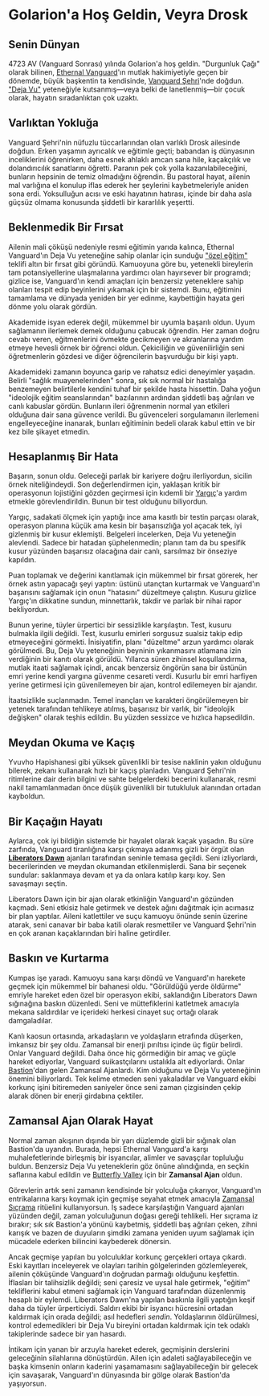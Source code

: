 # Golarion'a Hoş Geldin, Veyra Drosk

## Senin Dünyan

4723 AV (Vanguard Sonrası) yılında Golarion'a hoş geldin. "Durgunluk Çağı" olarak bilinen, [Ethernal Vanguard](../../../General/Religion.md)'ın mutlak hakimiyetiyle geçen bir dönemde, büyük başkentin ta kendisinde, [Vanguard Şehri](../../../Location/Inner_Sea/Vanguard_City.md)'nde doğdun. ["Deja Vu"](../../../Background/DejaVu.md) yeteneğiyle kutsanmış—veya belki de lanetlenmiş—bir çocuk olarak, hayatın sıradanlıktan çok uzaktı.

## Varlıktan Yokluğa

Vanguard Şehri'nin nüfuzlu tüccarlarından olan varlıklı Drosk ailesinde doğdun. Erken yaşamın ayrıcalık ve eğitimle geçti; babandan iş dünyasının inceliklerini öğrenirken, daha esnek ahlaklı amcan sana hile, kaçakçılık ve dolandırıcılık sanatlarını öğretti. Paranın pek çok yolla kazanılabileceğini, bunların hepsinin de temiz olmadığını öğrendin. Bu pastoral hayat, ailenin mal varlığına el konulup iflas ederek her şeylerini kaybetmeleriyle aniden sona erdi. Yoksulluğun acısı ve eski hayatının hatırası, içinde bir daha asla güçsüz olmama konusunda şiddetli bir kararlılık yeşertti.

## Beklenmedik Bir Fırsat

Ailenin mali çöküşü nedeniyle resmi eğitimin yarıda kalınca, Ethernal Vanguard'ın Deja Vu yeteneğine sahip olanlar için sunduğu ["özel eğitim"](../../../General/Education_System.md) teklifi altın bir fırsat gibi göründü. Kamuoyuna göre bu, yetenekli bireylerin tam potansiyellerine ulaşmalarına yardımcı olan hayırsever bir programdı; gizlice ise, Vanguard'ın kendi amaçları için benzersiz yeteneklere sahip olanları tespit edip beyinlerini yıkamak için bir sistemdi. Bunu, eğitimini tamamlama ve dünyada yeniden bir yer edinme, kaybettiğin hayata geri dönme yolu olarak gördün.

Akademide isyan ederek değil, mükemmel bir uyumla başarılı oldun. Uyum sağlamanın ilerlemek demek olduğunu çabucak öğrendin. Her zaman doğru cevabı veren, eğitmenlerini övmekte gecikmeyen ve akranlarına yardım etmeye hevesli örnek bir öğrenci oldun. Çekiciliğin ve güvenilirliğin seni öğretmenlerin gözdesi ve diğer öğrencilerin başvurduğu bir kişi yaptı.

Akademideki zamanın boyunca garip ve rahatsız edici deneyimler yaşadın. Belirli "sağlık muayenelerinden" sonra, sık sık normal bir hastalığa benzemeyen belirtilerle kendini tuhaf bir şekilde hasta hissettin. Daha yoğun "ideolojik eğitim seanslarından" bazılarının ardından şiddetli baş ağrıları ve canlı kabuslar gördün. Bunların ileri öğrenmenin normal yan etkileri olduğuna dair sana güvence verildi. Bu güvenceleri sorgulamanın ilerlemeni engelleyeceğine inanarak, bunları eğitiminin bedeli olarak kabul ettin ve bir kez bile şikayet etmedin.

## Hesaplanmış Bir Hata

Başarın, sonun oldu. Geleceği parlak bir kariyere doğru ilerliyordun, sicilin örnek niteliğindeydi. Son değerlendirmen için, yaklaşan kritik bir operasyonun lojistiğini gözden geçirmesi için kıdemli bir [Yargıç](../../../General/Judical_System.md)'a yardım etmekle görevlendirildin. Bunun bir test olduğunu biliyordun.

Yargıç, sadakati ölçmek için yaptığı ince ama kasıtlı bir testin parçası olarak, operasyon planına küçük ama kesin bir başarısızlığa yol açacak tek, iyi gizlenmiş bir kusur eklemişti. Belgeleri incelerken, Deja Vu yeteneğin alevlendi. Sadece bir hatadan şüphelenmedin; planın tam da bu spesifik kusur yüzünden başarısız olacağına dair canlı, sarsılmaz bir önseziye kapıldın.

Puan toplamak ve değerini kanıtlamak için mükemmel bir fırsat görerek, her örnek astın yapacağı şeyi yaptın: üstünü utançtan kurtarmak ve Vanguard'ın başarısını sağlamak için onun "hatasını" düzeltmeye çalıştın. Kusuru gizlice Yargıç'ın dikkatine sundun, minnettarlık, takdir ve parlak bir nihai rapor bekliyordun.

Bunun yerine, tüyler ürpertici bir sessizlikle karşılaştın. Test, kusuru bulmakla ilgili değildi. Test, kusurlu emirleri sorgusuz sualsiz takip edip etmeyeceğini görmekti. İnisiyatifin, planı "düzeltme" arzun yardımcı olarak görülmedi. Bu, Deja Vu yeteneğinin beyninin yıkanmasını atlamana izin verdiğinin bir kanıtı olarak görüldü. Yıllarca süren zihinsel koşullandırma, mutlak itaati sağlamak içindi, ancak benzersiz öngörün sana bir üstünün emri yerine kendi yargına güvenme cesareti verdi. Kusurlu bir emri harfiyen yerine getirmesi için güvenilemeyen bir ajan, kontrol edilemeyen bir ajandır.

İtaatsizlikle suçlanmadın. Temel inançları ve karakteri öngörülemeyen bir yetenek tarafından tehlikeye atılmış, başarısız bir varlık, bir "ideolojik değişken" olarak teşhis edildin. Bu yüzden sessizce ve hızlıca hapsedildin.

## Meydan Okuma ve Kaçış

Yvuvho Hapishanesi gibi yüksek güvenlikli bir tesise naklinin yakın olduğunu bilerek, zekanı kullanarak hızlı bir kaçış planladın. Vanguard Şehri'nin ritimlerine dair derin bilgini ve sahte belgelerdeki becerini kullanarak, resmi nakil tamamlanmadan önce düşük güvenlikli bir tutukluluk alanından ortadan kayboldun.

## Bir Kaçağın Hayatı

Aylarca, çok iyi bildiğin sistemde bir hayalet olarak kaçak yaşadın. Bu süre zarfında, Vanguard tiranlığına karşı çıkmaya adanmış gizli bir örgüt olan [**Liberators Dawn**](../../../Organisation/Liberators_Dawn/Info.md) ajanları tarafından seninle temasa geçildi. Seni izliyorlardı, becerilerinden ve meydan okumandan etkilenmişlerdi. Sana bir seçenek sundular: saklanmaya devam et ya da onlara katılıp karşı koy. Sen savaşmayı seçtin.

Liberators Dawn için bir ajan olarak etkinliğin Vanguard'ın gözünden kaçmadı. Seni etkisiz hale getirmek ve destek ağını dağıtmak için acımasız bir plan yaptılar. Aileni katlettiler ve suçu kamuoyu önünde senin üzerine atarak, seni canavar bir baba katili olarak resmettiler ve Vanguard Şehri'nin en çok aranan kaçaklarından biri haline getirdiler.

## Baskın ve Kurtarma

Kumpas işe yaradı. Kamuoyu sana karşı döndü ve Vanguard'ın harekete geçmek için mükemmel bir bahanesi oldu. "Görüldüğü yerde öldürme" emriyle hareket eden özel bir operasyon ekibi, saklandığın Liberators Dawn sığınağına baskın düzenledi. Seni ve müttefiklerini katletmek amacıyla mekana saldırdılar ve içerideki herkesi cinayet suç ortağı olarak damgaladılar.

Kanlı kaosun ortasında, arkadaşların ve yoldaşların etrafında düşerken, imkansız bir şey oldu. Zamansal bir enerji pırıltısı içinde üç figür belirdi. Onlar Vanguard değildi. Daha önce hiç görmediğin bir amaç ve güçle hareket ediyorlar, Vanguard suikastçılarını ustalıkla alt ediyorlardı. Onlar [Bastion](../../../Organisation/Butterfly_Valley/Bastion_Governance.md)'dan gelen Zamansal Ajanlardı. Kim olduğunu ve Deja Vu yeteneğinin önemini biliyorlardı. Tek kelime etmeden seni yakaladılar ve Vanguard ekibi korkunç işini bitiremeden saniyeler önce seni zaman çizgisinden çekip alarak dönen bir enerji girdabına çektiler.

## Zamansal Ajan Olarak Hayat

Normal zaman akışının dışında bir yarı düzlemde gizli bir sığınak olan Bastion'da uyandın. Burada, hepsi Ethernal Vanguard'a karşı muhalefetlerinde birleşmiş bir isyancılar, alimler ve savaşçılar topluluğu buldun. Benzersiz Deja Vu yeteneklerin göz önüne alındığında, en seçkin saflarına kabul edildin ve [Butterfly Valley](../../../Organisation/Butterfly_Valley/Info.md) için bir **Zamansal Ajan** oldun.

Görevlerin artık seni zamanın kendisinde bir yolculuğa çıkarıyor, Vanguard'ın entrikalarına karşı koymak için geçmişe seyahat etmek amacıyla [Zamansal Sıçrama](../../../Ritual/Temporal_Jump.md) ritüelini kullanıyorsun. İş sadece karşılaştığın Vanguard ajanları yüzünden değil, zaman yolculuğunun doğası gereği tehlikeli. Her sıçrama iz bırakır; sık sık Bastion'a yönünü kaybetmiş, şiddetli baş ağrıları çeken, zihni karışık ve bazen de duyuların şimdiki zamana yeniden uyum sağlamak için mücadele ederken bilincini kaybederek dönersin.

Ancak geçmişe yapılan bu yolculuklar korkunç gerçekleri ortaya çıkardı. Eski kayıtları inceleyerek ve olayları tarihin gölgelerinden gözlemleyerek, ailenin çöküşünde Vanguard'ın doğrudan parmağı olduğunu keşfettin. İflasları bir talihsizlik değildi; seni çaresiz ve uysal hale getirmek, "eğitim" tekliflerini kabul etmeni sağlamak için Vanguard tarafından düzenlenmiş hesaplı bir eylemdi. Liberators Dawn'na yapılan baskınla ilgili yaptığın keşif daha da tüyler ürperticiydi. Saldırı ekibi bir isyancı hücresini ortadan kaldırmak için orada değildi; asıl hedefleri *sendin*. Yoldaşlarının öldürülmesi, kontrol edemedikleri bir Deja Vu bireyini ortadan kaldırmak için tek odaklı takiplerinde sadece bir yan hasardı.

İntikam için yanan bir arzuyla hareket ederek, geçmişinin derslerini geleceğinin silahlarına dönüştürdün. Ailen için adaleti sağlayabileceğin ve başka kimsenin onların kaderini yaşamamasını sağlayabileceğin bir gelecek için savaşarak, Vanguard'ın dünyasında bir gölge olarak Bastion'da yaşıyorsun.
